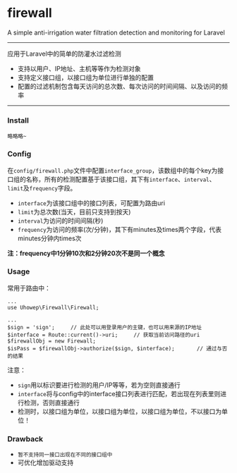# firewall
A simple anti-irrigation water filtration detection and monitoring for Laravel

---

应用于Laravel中的简单的防灌水过滤检测
- 支持以用户、IP地址、主机等等作为检测对象
- 支持定义接口组，以接口组为单位进行单独的配置
- 配置的过滤机制包含每天访问的总次数、每次访问的时间间隔、以及访问的频率

---

### Install
`略略略~`

### Config
在`config/firewall.php`文件中配置`interface_group`，该数组中的每个key为接口组的名称，所有的检测配置基于该接口组，其下有`interface`、`interval`、`limit`及`frequency`字段。
- `interface`为该接口组中的接口列表，可配置为路由uri
- `limit`为总次数(当天，目前只支持到按天)
- `interval`为访问的时间间隔(秒)
- `frequency`为访问的频率(次/分钟)，其下有minutes及times两个字段，代表minutes分钟内times次

**注：frequency中1分钟10次和2分钟20次不是同一个概念**

### Usage
常用于路由中：
```
...
use Uhowep\Firewall\Firewall;

...
$sign = 'sign';		// 此处可以用登录用户的主键，也可以用来源的IP地址
$interface = Route::current()->uri;		// 获取当前访问路径的uri
$firewallObj = new Firewall;
$isPass = $firewallObj->authorize($sign, $interface);		// 通过与否的结果
```
注意：
- `sign`用以标识要进行检测的用户/IP等等，若为空则直接通行
- `interface`将与config中的interface接口列表进行匹配，若出现在列表里则进行检测，否则直接通行
- 检测时，以接口组为单位，以接口组为单位，以接口组为单位，不以接口为单位！

### Drawback
- `暂不支持同一接口出现在不同的接口组中`
- 可优化增加驱动支持



